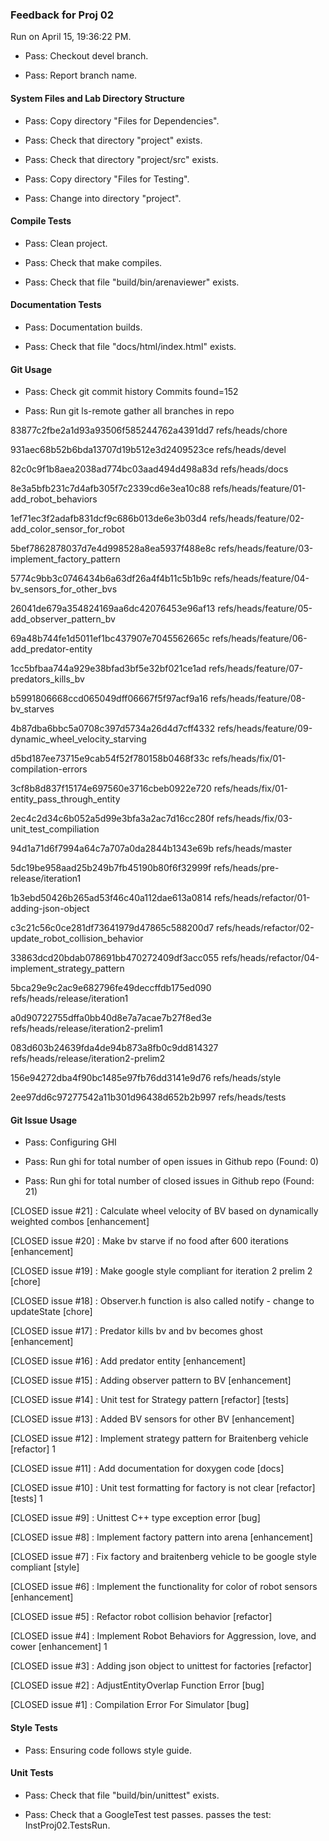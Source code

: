 ### Feedback for Proj 02

Run on April 15, 19:36:22 PM.

+ Pass: Checkout devel branch.



+ Pass: Report branch name.




#### System Files and Lab Directory Structure

+ Pass: Copy directory "Files for Dependencies".



+ Pass: Check that directory "project" exists.

+ Pass: Check that directory "project/src" exists.

+ Pass: Copy directory "Files for Testing".



+ Pass: Change into directory "project".


#### Compile Tests

+ Pass: Clean project.



+ Pass: Check that make compiles.



+ Pass: Check that file "build/bin/arenaviewer" exists.


#### Documentation Tests

+ Pass: Documentation builds.



+ Pass: Check that file "docs/html/index.html" exists.


#### Git Usage

+ Pass: Check git commit history
Commits found=152

+ Pass: Run git ls-remote gather all branches in repo

83877c2fbe2a1d93a93506f585244762a4391dd7	refs/heads/chore

931aec68b52b6bda13707d19b512e3d2409523ce	refs/heads/devel

82c0c9f1b8aea2038ad774bc03aad494d498a83d	refs/heads/docs

8e3a5bfb231c7d4afb305f7c2339cd6e3ea10c88	refs/heads/feature/01-add_robot_behaviors

1ef71ec3f2adafb831dcf9c686b013de6e3b03d4	refs/heads/feature/02-add_color_sensor_for_robot

5bef7862878037d7e4d998528a8ea5937f488e8c	refs/heads/feature/03-implement_factory_pattern

5774c9bb3c0746434b6a63df26a4f4b11c5b1b9c	refs/heads/feature/04-bv_sensors_for_other_bvs

26041de679a354824169aa6dc42076453e96af13	refs/heads/feature/05-add_observer_pattern_bv

69a48b744fe1d5011ef1bc437907e7045562665c	refs/heads/feature/06-add_predator-entity

1cc5bfbaa744a929e38bfad3bf5e32bf021ce1ad	refs/heads/feature/07-predators_kills_bv

b5991806668ccd065049dff06667f5f97acf9a16	refs/heads/feature/08-bv_starves

4b87dba6bbc5a0708c397d5734a26d4d7cff4332	refs/heads/feature/09-dynamic_wheel_velocity_starving

d5bd187ee73715e9cab54f52f780158b0468f33c	refs/heads/fix/01-compilation-errors

3cf8b8d837f15174e697560e3716cbeb0922e720	refs/heads/fix/01-entity_pass_through_entity

2ec4c2d34c6b052a5d99e3bfa3a2ac7d16cc280f	refs/heads/fix/03-unit_test_compiliation

94d1a71d6f7994a64c7a707a0da2844b1343e69b	refs/heads/master

5dc19be958aad25b249b7fb45190b80f6f32999f	refs/heads/pre-release/iteration1

1b3ebd50426b265ad53f46c40a112dae613a0814	refs/heads/refactor/01-adding-json-object

c3c21c56c0ce281df73641979d47865c588200d7	refs/heads/refactor/02-update_robot_collision_behavior

33863dcd20bdab078691bb470272409df3acc055	refs/heads/refactor/04-implement_strategy_pattern

5bca29e9c2ac9e682796fe49deccffdb175ed090	refs/heads/release/iteration1

a0d90722755dffa0bb40d8e7a7acae7b27f8ed3e	refs/heads/release/iteration2-prelim1

083d603b24639fda4de94b873a8fb0c9dd814327	refs/heads/release/iteration2-prelim2

156e94272dba4f90bc1485e97fb76dd3141e9d76	refs/heads/style

2ee97dd6c97277542a11b301d96438d652b2b997	refs/heads/tests




#### Git Issue Usage

+ Pass: Configuring GHI

+ Pass: Run ghi for total number of open issues in Github repo (Found: 0)

+ Pass: Run ghi for total number of closed issues in Github repo (Found: 21)

[CLOSED issue #21] :  Calculate wheel velocity of BV based on dynamically weighted combos [enhancement]

[CLOSED issue #20] :  Make bv starve if no food after 600 iterations [enhancement]

[CLOSED issue #19] :  Make google style compliant for iteration 2 prelim 2 [chore]

[CLOSED issue #18] :  Observer.h function is also called notify - change to updateState [chore]

[CLOSED issue #17] :  Predator kills bv and bv becomes ghost [enhancement]

[CLOSED issue #16] :  Add predator entity  [enhancement]

[CLOSED issue #15] :  Adding observer pattern to BV [enhancement]

[CLOSED issue #14] :  Unit test for Strategy pattern [refactor] [tests]

[CLOSED issue #13] :  Added BV sensors for other BV [enhancement]

[CLOSED issue #12] :  Implement strategy pattern for Braitenberg vehicle [refactor] 1

[CLOSED issue #11] :  Add documentation for doxygen code [docs]

[CLOSED issue #10] :  Unit test formatting for factory is not clear [refactor] [tests] 1

[CLOSED issue #9] :  Unittest C++ type exception error [bug]

[CLOSED issue #8] :  Implement factory pattern into arena [enhancement]

[CLOSED issue #7] :  Fix factory and braitenberg vehicle to be google style compliant [style]

[CLOSED issue #6] :  Implement the functionality for color of robot sensors [enhancement]

[CLOSED issue #5] :  Refactor robot collision behavior [refactor]

[CLOSED issue #4] :  Implement Robot Behaviors for Aggression, love, and cower [enhancement] 1

[CLOSED issue #3] :  Adding json object to unittest for factories  [refactor]

[CLOSED issue #2] :  AdjustEntityOverlap Function Error [bug]

[CLOSED issue #1] :  Compilation Error For Simulator [bug]






#### Style Tests

+ Pass: Ensuring code follows style guide.




#### Unit Tests

+ Pass: Check that file "build/bin/unittest" exists.

+ Pass: Check that a GoogleTest test passes.
    passes the test: InstProj02.TestsRun.



